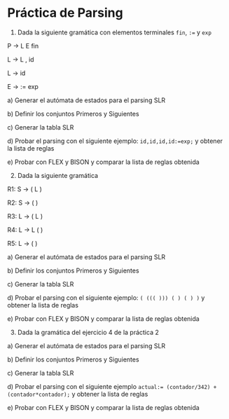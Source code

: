 # Práctica de Parsing

1. Dada la siguiente gramática con elementos terminales `fin`, `:=` y `exp`


P -> L E fin

L -> L , id

L -> id

E -> := exp

a) Generar el autómata de estados para el parsing SLR

b) Definir los conjuntos Primeros y Siguientes

c) Generar la tabla SLR

d) Probar el parsing con el siguiente ejemplo: `id,id,id,id:=exp;` y obtener la lista de reglas

e) Probar con FLEX y BISON y comparar la lista de reglas obtenida

2. Dada la siguiente gramática

R1: S → ( L )

R2: S → ( )

R3: L → ( L )

R4: L → L ( )

R5: L → ( )

a) Generar el autómata de estados para el parsing SLR

b) Definir los conjuntos Primeros y Siguientes

c) Generar la tabla SLR

d) Probar el parsing con el siguiente ejemplo: `( ((( ))) ( ) ( ) )` y obtener la lista de reglas

e) Probar con FLEX y BISON y comparar la lista de reglas obtenida

3. Dada la gramática del ejercicio 4 de la práctica 2

a) Generar el autómata de estados para el parsing SLR

b) Definir los conjuntos Primeros y Siguientes

c) Generar la tabla SLR

d) Probar el parsing con el siguiente ejemplo `actual:= (contador/342) + (contador*contador);` y obtener la lista de reglas

e) Probar con FLEX y BISON y comparar la lista de reglas obtenida